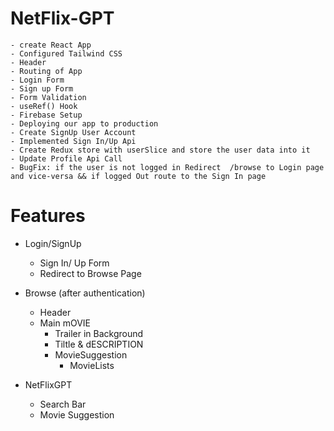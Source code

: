 # NetFlix-GPT

    - create React App
    - Configured Tailwind CSS
    - Header
    - Routing of App
    - Login Form
    - Sign up Form
    - Form Validation
    - useRef() Hook
    - Firebase Setup
    - Deploying our app to production
    - Create SignUp User Account
    - Implemented Sign In/Up Api
    - Create Redux store with userSlice and store the user data into it
    - Update Profile Api Call
    - BugFix: if the user is not logged in Redirect  /browse to Login page and vice-versa && if logged Out route to the Sign In page

# Features

- Login/SignUp
  - Sign In/ Up Form
  - Redirect to Browse Page
- Browse (after authentication)

  - Header
  - Main mOVIE
    - Trailer in Background
    - Tiltle & dESCRIPTION
    - MovieSuggestion
      - MovieLists

- NetFlixGPT
  - Search Bar
  - Movie Suggestion
